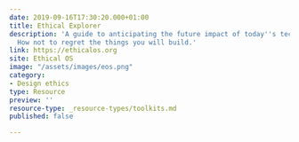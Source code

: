 ```yaml
---
date: 2019-09-16T17:30:20.000+01:00
title: Ethical Explorer
description: 'A guide to anticipating the future impact of today''s technology. Or:
  How not to regret the things you will build.'
link: https://ethicalos.org
site: Ethical OS
image: "/assets/images/eos.png"
category:
- Design ethics
type: Resource
preview: ''
resource-type: _resource-types/toolkits.md
published: false

---
```

